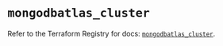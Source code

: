 # `mongodbatlas_cluster`

Refer to the Terraform Registry for docs: [`mongodbatlas_cluster`](https://registry.terraform.io/providers/mongodb/mongodbatlas/1.41.0/docs/resources/cluster).
